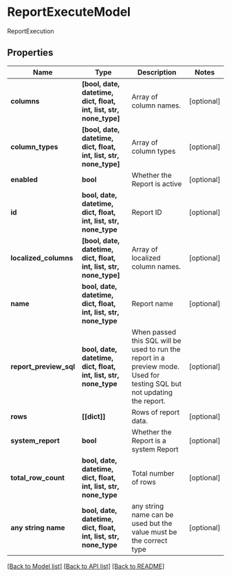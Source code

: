 # ReportExecuteModel

ReportExecution

## Properties
Name | Type | Description | Notes
------------ | ------------- | ------------- | -------------
**columns** | **[bool, date, datetime, dict, float, int, list, str, none_type]** | Array of column names. | [optional] 
**column_types** | **[bool, date, datetime, dict, float, int, list, str, none_type]** | Array of column types | [optional] 
**enabled** | **bool** | Whether the Report is active | [optional] 
**id** | **bool, date, datetime, dict, float, int, list, str, none_type** | Report ID | [optional] 
**localized_columns** | **[bool, date, datetime, dict, float, int, list, str, none_type]** | Array of localized column names. | [optional] 
**name** | **bool, date, datetime, dict, float, int, list, str, none_type** | Report name | [optional] 
**report_preview_sql** | **bool, date, datetime, dict, float, int, list, str, none_type** | When passed this SQL will be used to run the report in a preview mode.  Used for testing SQL but not updating the report. | [optional] 
**rows** | **[[dict]]** | Rows of report data. | [optional] 
**system_report** | **bool** | Whether the Report is a system Report | [optional] 
**total_row_count** | **bool, date, datetime, dict, float, int, list, str, none_type** | Total number of rows | [optional] 
**any string name** | **bool, date, datetime, dict, float, int, list, str, none_type** | any string name can be used but the value must be the correct type | [optional]

[[Back to Model list]](../README.md#documentation-for-models) [[Back to API list]](../README.md#documentation-for-api-endpoints) [[Back to README]](../README.md)



